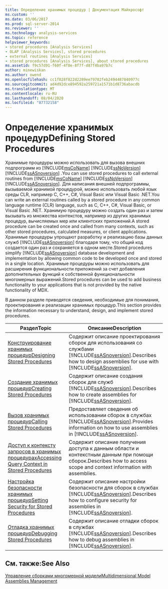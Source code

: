 ```yaml
---
title: Определение хранимых процедур | Документация Майкрософт
ms.custom: ''
ms.date: 03/06/2017
ms.prod: sql-server-2014
ms.reviewer: ''
ms.technology: analysis-services
ms.topic: reference
helpviewer_keywords:
- stored procedures [Analysis Services]
- OLAP [Analysis Services], stored procedures
- external routines [Analysis Services]
- stored procedures [Analysis Services], about stored procedures
ms.assetid: f9c57d91-f60f-4f0e-8f7f-d87f4ba97b7c
author: minewiskan
ms.author: owend
ms.openlocfilehash: cc1f028f822d2289ee79702feb2494487040977c
ms.sourcegitcommit: ad4d92dce894592a259721a1571b1d8736abacdb
ms.translationtype: MT
ms.contentlocale: ru-RU
ms.lasthandoff: 08/04/2020
ms.locfileid: "87732158"
---
```

# <a name="defining-stored-procedures"></a><span data-ttu-id="72a16-102">Определение хранимых процедур</span><span class="sxs-lookup"><span data-stu-id="72a16-102">Defining Stored Procedures</span></span>
  <span data-ttu-id="72a16-103">Хранимые процедуры можно использовать для вызова внешних подпрограмм из [!INCLUDE[msCoName](../../includes/msconame-md.md)] [!INCLUDE[ssNoVersion](../../includes/ssnoversion-md.md)] [!INCLUDE[ssASnoversion](../../includes/ssasnoversion-md.md)] .</span><span class="sxs-lookup"><span data-stu-id="72a16-103">You can use stored procedures to call external routines from [!INCLUDE[msCoName](../../includes/msconame-md.md)] [!INCLUDE[ssNoVersion](../../includes/ssnoversion-md.md)] [!INCLUDE[ssASnoversion](../../includes/ssasnoversion-md.md)].</span></span> <span data-ttu-id="72a16-104">Для написания внешней подпрограммы, вызываемой хранимой процедурой, можно использовать любой язык среды CLR, например C, C++, C#, Visual Basic или Visual Basic .NET.</span><span class="sxs-lookup"><span data-stu-id="72a16-104">You can write an external routines called by a stored procedure in any common language runtime (CLR) language, such as C, C++, C#, Visual Basic, or Visual Basic .NET.</span></span> <span data-ttu-id="72a16-105">Хранимую процедуру можно создать один раз и затем вызывать из множества контекстов, например из других хранимых процедур, вычисляемых мер или клиентских приложений.</span><span class="sxs-lookup"><span data-stu-id="72a16-105">A stored procedure can be created once and called from many contexts, such as other stored procedures, calculated measures, or client applications.</span></span> <span data-ttu-id="72a16-106">Хранимые процедуры упрощают разработку и реализацию базы данных служб [!INCLUDE[ssASnoversion](../../includes/ssasnoversion-md.md)] благодаря тому, что общий код создается один раз и сохраняется в одном месте.</span><span class="sxs-lookup"><span data-stu-id="72a16-106">Stored procedures simplify [!INCLUDE[ssASnoversion](../../includes/ssasnoversion-md.md)] database development and implementation by allowing common code to be developed once and stored in a single location.</span></span> <span data-ttu-id="72a16-107">Хранимые процедуры можно использовать для расширения функциональности приложений за счет добавления дополнительных функций к собственной функциональности многомерных выражений.</span><span class="sxs-lookup"><span data-stu-id="72a16-107">Stored procedures can be used to add business functionality to your applications that is not provided by the native functionality of MDX.</span></span>  
  
 <span data-ttu-id="72a16-108">В данном разделе приводятся сведения, необходимые для понимания, проектирования и реализации хранимых процедур.</span><span class="sxs-lookup"><span data-stu-id="72a16-108">This section provides the information necessary to understand, design, and implement stored procedures.</span></span>  
  
|<span data-ttu-id="72a16-109">Раздел</span><span class="sxs-lookup"><span data-stu-id="72a16-109">Topic</span></span>|<span data-ttu-id="72a16-110">Описание</span><span class="sxs-lookup"><span data-stu-id="72a16-110">Description</span></span>|  
|-----------|-----------------|  
|[<span data-ttu-id="72a16-111">Конструирование хранимых процедур</span><span class="sxs-lookup"><span data-stu-id="72a16-111">Designing Stored Procedures</span></span>](../multidimensional-models-extending-olap-stored-procedures/designing-stored-procedures.md)|<span data-ttu-id="72a16-112">Содержит описание проектирования сборок для использования со службами [!INCLUDE[ssASnoversion](../../includes/ssasnoversion-md.md)].</span><span class="sxs-lookup"><span data-stu-id="72a16-112">Describes how to design assemblies for use with [!INCLUDE[ssASnoversion](../../includes/ssasnoversion-md.md)].</span></span>|  
|[<span data-ttu-id="72a16-113">Создание хранимых процедур</span><span class="sxs-lookup"><span data-stu-id="72a16-113">Creating Stored Procedures</span></span>](creating-stored-procedures.md)|<span data-ttu-id="72a16-114">Содержит описание создания сборок для служб [!INCLUDE[ssASnoversion](../../includes/ssasnoversion-md.md)].</span><span class="sxs-lookup"><span data-stu-id="72a16-114">Describes how to create assemblies for [!INCLUDE[ssASnoversion](../../includes/ssasnoversion-md.md)].</span></span>|  
|[<span data-ttu-id="72a16-115">Вызов хранимых процедур</span><span class="sxs-lookup"><span data-stu-id="72a16-115">Calling Stored Procedures</span></span>](calling-stored-procedures.md)|<span data-ttu-id="72a16-116">Предоставляет сведения об использовании сборок в службах [!INCLUDE[ssASnoversion](../../includes/ssasnoversion-md.md)].</span><span class="sxs-lookup"><span data-stu-id="72a16-116">Provides information on how to use assemblies in [!INCLUDE[ssASnoversion](../../includes/ssasnoversion-md.md)].</span></span>|  
|[<span data-ttu-id="72a16-117">Доступ к контексту запросов в хранимых процедурах</span><span class="sxs-lookup"><span data-stu-id="72a16-117">Accessing Query Context in Stored Procedures</span></span>](accessing-query-context-in-stored-procedures.md)|<span data-ttu-id="72a16-118">Содержит описание получения доступа к данным области и контекстным данным при помощи сборок.</span><span class="sxs-lookup"><span data-stu-id="72a16-118">Describes how to access scope and context information with assemblies.</span></span>|  
|[<span data-ttu-id="72a16-119">Настройка безопасности хранимых процедур</span><span class="sxs-lookup"><span data-stu-id="72a16-119">Setting Security for Stored Procedures</span></span>](setting-security-for-stored-procedures.md)|<span data-ttu-id="72a16-120">Содержит описание настройки безопасности для сборок в службах [!INCLUDE[ssASnoversion](../../includes/ssasnoversion-md.md)].</span><span class="sxs-lookup"><span data-stu-id="72a16-120">Describes how to configure security for assemblies in [!INCLUDE[ssASnoversion](../../includes/ssasnoversion-md.md)].</span></span>|  
|[<span data-ttu-id="72a16-121">Отладка хранимых процедур</span><span class="sxs-lookup"><span data-stu-id="72a16-121">Debugging Stored Procedures</span></span>](debugging-stored-procedures.md)|<span data-ttu-id="72a16-122">Содержит описание отладки сборок в службах [!INCLUDE[ssASnoversion](../../includes/ssasnoversion-md.md)].</span><span class="sxs-lookup"><span data-stu-id="72a16-122">Describes how to debug assemblies in [!INCLUDE[ssASnoversion](../../includes/ssasnoversion-md.md)].</span></span>|  
  
## <a name="see-also"></a><span data-ttu-id="72a16-123">См. также:</span><span class="sxs-lookup"><span data-stu-id="72a16-123">See Also</span></span>  
 [<span data-ttu-id="72a16-124">Управление сборками многомерной модели</span><span class="sxs-lookup"><span data-stu-id="72a16-124">Multidimensional Model Assemblies Management</span></span>](../multidimensional-models/multidimensional-model-assemblies-management.md)  
  
  
